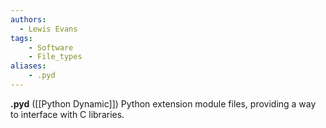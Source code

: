 ```yaml
---
authors:
  - Lewis Evans
tags:
    - Software
    - File_types
aliases:
    - .pyd
---
```

**.pyd** ([[Python Dynamic]]) Python extension module files, providing a way to interface with C libraries.

